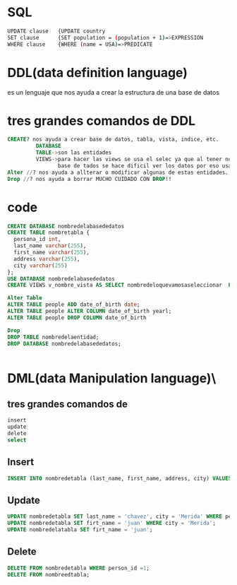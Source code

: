 # SQL
```bash
UPDATE clause   {UPDATE country
SET clause      {SET population = (population + 1)=>EXPRESSION
WHERE clause    {WHERE (name = USA)=>PREDICATE
```
# DDL(data definition language)
es un lenguaje que nos ayuda a crear la estructura de una base de datos 
# tres grandes comandos de DDL
```sql
CREATE? nos ayuda a crear base de datos, tabla, vista, indice, etc.
         DATABASE
         TABLE->son las entidades
         VIEWS->para hacer las views se usa el selec ya que al tener normalizada una
                base de tados se hace dificil ver los datos por eso usamos las views
Alter //? nos ayuda a allterar o modificar algunas de estas entidades.
Drop //? nos ayuda a borrar MUCHO CUIDADO CON DROP!!
```
# code
```sql
CREATE DATABASE nombredelabasededatos
CREATE TABLE nombretabla {
  persona_id int,
  last_name varchar(255),
  first_name varchar(255),
  address varchar(255),
  city varchar(255)
};
USE DATABASE nombredelabasededatos
CREATE VIEWS v_nombre_vista AS SELECT nombredeloquevamosaseleccionar  FROM dedondelovamosaseleccionar WHERE condicion=algunacondicion

Alter Table
ALTER TABLE people ADD date_of_birth date;
ALTER TABLE people ALTER COLUMN date_of_birth yearl;
ALTER TABLE people DROP COLUMN date_of_birth

Drop
DROP TABLE nombredelaentidad;
DROP DATABASE nombredelabasededatos;



```
# DML(data Manipulation language)\
## tres grandes comandos de
```bash
insert
update
delete
select
```
## Insert
```sql
INSERT INTO nombredetabla (last_name, first_name, address, city) VALUES ('Hernandez', 'Laure','Calle 21', 'Monterrey);
```
## Update
```sql
UPDATE nombredetabla SET last_name = 'chavez', city = 'Merida' WHERE person_id = 1;
UPDATE nombredetabla SET firt_name = 'juan' WHERE city = 'Merida';
UPDATE nombredelatabla SET firt_name = 'juan';
```

## Delete
```sql
DELETE FROM nombredetabla WHERE person_id =1;
DELETE FROM nombreedtabla;
```
